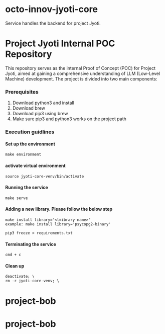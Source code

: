 # octo-innov-jyoti-core
Service handles the backend for project Jyoti. 
# Project Jyoti Internal POC Repository

This repository serves as the internal Proof of Concept (POC) for Project Jyoti, aimed at gaining a comprehensive understanding of LLM (Low-Level Machine) development. The project is divided into two main components:


### Prerequisites

1. Download python3 and install
2. Download brew 
3. Download pip3 using brew
4. Make sure pip3 and python3 works on the project path

### Execution guidlines

#### Set up the environment
```
make environment
```

#### activate virtual environment

```
source jyoti-core-venv/bin/activate
```
#### Running the service
```
make serve
```

#### Adding a new library. Please follow the below step
```
make install library='<l=ibrary name>'
example: make install library='psycopg2-binary'

pip3 freeze > requirements.txt

```

#### Terminating the service

```
cmd + c
```

#### Clean up 

```
deactivate; \
rm -r jyoti-core-venv; \
```

# project-bob
# project-bob
